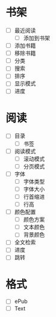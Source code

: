 # 书架

- [ ] 最近阅读
  - [ ] 添加到书架
- [ ] 添加书籍
- [ ] 移除书籍
- [ ] 分类
- [ ] 搜索
- [ ] 排序
- [ ] 显示模式
- [ ] 进度

# 阅读

- [ ] 目录
  - [ ] 书签
- [ ] 阅读模式
  - [ ] 滚动模式
  - [ ] 分页模式
- [ ] 字体
  - [ ] 字体类型
  - [ ] 字体大小
  - [ ] 行首缩进
  - [ ] 行高
- [ ] 颜色配置
  - [ ] 颜色方案
  - [ ] 文本颜色
  - [ ] 背景颜色
- [ ] 全文检索
- [ ] 进度
- [ ] 跳转

# 格式

- [ ] ePub
- [ ] Text
